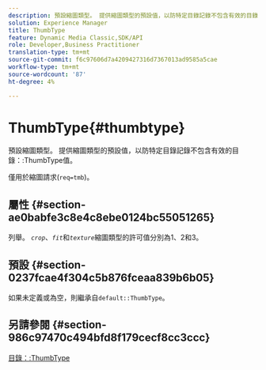 ```yaml
---
description: 預設縮圖類型。 提供縮圖類型的預設值，以防特定目錄記錄不包含有效的目錄ThumbType值。
solution: Experience Manager
title: ThumbType
feature: Dynamic Media Classic,SDK/API
role: Developer,Business Practitioner
translation-type: tm+mt
source-git-commit: f6c97606d7a4209427316d7367013ad9585a5cae
workflow-type: tm+mt
source-wordcount: '87'
ht-degree: 4%

---
```



# ThumbType{#thumbtype}

預設縮圖類型。 提供縮圖類型的預設值，以防特定目錄記錄不包含有效的目錄：:ThumbType值。

僅用於縮圖請求(`req=tmb`)。

## 屬性 {#section-ae0babfe3c8e4c8ebe0124bc55051265}

列舉。 *`crop`*、*`fit`*&#x200B;和&#x200B;*`texture`*&#x200B;縮圖類型的許可值分別為1、2和3。

## 預設 {#section-0237fcae4f304c5b876fceaa839b6b05}

如果未定義或為空，則繼承自`default::ThumbType`。

## 另請參閱 {#section-986c97470c494bfd8f179cecf8cc3ccc}

[目錄：:ThumbType](../../../../../is-api/image-catalog/image-serving-api-ref/c-image-catalog-reference/c-image-svg-data-reference/c-image-data-reference/r-thumbtype-cat.md#reference-41149ddffc8749cba2f8d9c8e2611e03)
